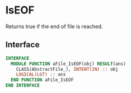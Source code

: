 # IsEOF

Returns true if the end of file is reached.

## Interface

```fortran
INTERFACE
  MODULE FUNCTION aFile_IsEOF(obj) RESULT(ans)
    CLASS(AbstractFile_), INTENT(IN) :: obj
    LOGICAL(LGT) :: ans
  END FUNCTION aFile_IsEOF
END INTERFACE
```
